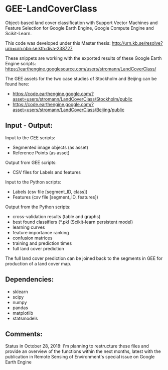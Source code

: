# GEE-LandCoverClass
Object-based land cover classification with Support Vector Machines and Feature Selection for Google Earth Engine, Google Compute Engine and Scikit-Learn.

This code was developed under this Master thesis:
http://urn.kb.se/resolve?urn=urn:nbn:se:kth:diva-238727


These snippets are working with the exported results of these Google Earth Engine scripts: https://earthengine.googlesource.com/users/stromann/LandCoverClass/

The GEE assets for the two case studies of Stockholm and Beijing can be found here:
* https://code.earthengine.google.com/?asset=users/stromann/LandCoverClass/Stockholm/public
* https://code.earthengine.google.com/?asset=users/stromann/LandCoverClass/Beijing/public


Input - Output:
---
Input to the GEE scripts:
* Segmented image objects (as asset)
* Reference Points (as asset)

Output from GEE scripts:
* CSV files for Labels and features

Input to the Python scripts:
* Labels (csv file [segment_ID, class])
* Features (csv file [segment_ID, features])

Output from the Python scripts:
* cross-validation results (table and graphs)
* best found classifiers (*.pkl (Scikit-learn persistent model)
* learning curves
* feature importance ranking
* confusion matrices
* training and prediction times
* full land cover prediction

The full land cover prediction can be joined back to the segments in GEE for production of a land cover map.

Dependencies:
---
* sklearn
* scipy
* numpy
* pandas
* matplotlib
* statsmodels

Comments:
---
Status in October 28, 2018:
I'm planning to restructure these files and provide an overview of the functions within the next months, latest with the publication in Remote Sensing of Environment's special issue on Google Earth Engine
